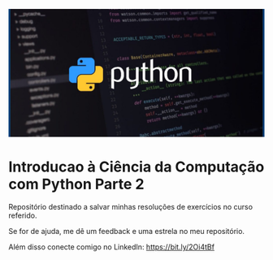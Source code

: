 <p align="center">
  <img src="template.jpg" >
</p>

# Introducao à Ciência da Computação com Python Parte 2

Repositório destinado a salvar minhas resoluções de exercícios no curso referido.
 
 Se for de ajuda, me dê um feedback e uma estrela no meu repositório.
 
 Além disso conecte comigo no LinkedIn: https://bit.ly/2Oi4tBf
